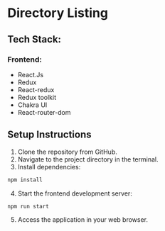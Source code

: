 # Directory Listing

## Tech Stack:

### Frontend:
- React.Js
- Redux
- React-redux
- Redux toolkit
- Chakra UI
- React-router-dom

## Setup Instructions
1. Clone the repository from GitHub.
2. Navigate to the project directory in the terminal.
3. Install dependencies:
```bash
npm install
```
4. Start the frontend development server:
```bash
npm run start
```
5. Access the application in your web browser.
